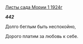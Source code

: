 [Листы сада Мории 1 1924г](https://127.0.0.1:4002/agni/1924)

___442___

Долго беглым быть неспокойно,   

Дорого платим за любовь к себе.   

